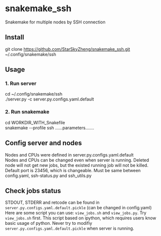 # snakemake_ssh
Snakemake for multiple nodes by SSH connection

## Install
  git clone https://github.com/StarSkyZheng/snakemake_ssh.git ~/.config/snakemake/ssh
  
## Usage
### 1. Run server
  cd ~/.config/snakemake/ssh  
  ./server.py -c server.py.configs.yaml.default  
### 2. Run snakemake
  cd WORKDIR_WITH_Snakefile  
  snakemake  --profile ssh ......parameters.......  
  
## Config server and nodes
  Nodes and CPUs were defined in server.py.configs.yaml.default  
  Nodes and CPUs can be changed even when server is running. Deleted node will not get new jobs, but the existed running job will not be killed.  
  Default port is 23456, which is changeable. Must be same between config.yaml, ssh-status.py and ssh_utils.py  

## Check jobs status
  STDOUT, STDERR and retcode can be found in `server.py.configs.yaml.default.pickle` (can be changed in config.yaml)
  Here are some script you can use: `view_jobs.sh` and `view_jobs.py`. 
  Try `view_jobs.sh` first. This script based on ipython, which requires users know basic usage of python.
  Never try to modifiy `server.py.configs.yaml.default.pickle` when server is running.
  

